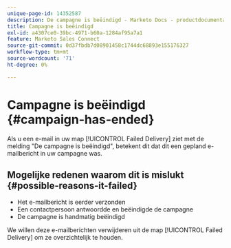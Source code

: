 ```yaml
---
unique-page-id: 14352587
description: De campagne is beëindigd - Marketo Docs - productdocumentatie
title: Campagne is beëindigd
exl-id: a4307ce0-39bc-4971-b60a-1284af95a7a1
feature: Marketo Sales Connect
source-git-commit: 0d37fbdb7d08901458c1744dc68893e155176327
workflow-type: tm+mt
source-wordcount: '71'
ht-degree: 0%

---
```


# Campagne is beëindigd {#campaign-has-ended}

Als u een e-mail in uw map [!UICONTROL Failed Delivery] ziet met de melding &quot;De campagne is beëindigd&quot;, betekent dit dat dit een gepland e-mailbericht in uw campagne was.

## Mogelijke redenen waarom dit is mislukt {#possible-reasons-it-failed}

* Het e-mailbericht is eerder verzonden
* Een contactpersoon antwoordde en beëindigde de campagne
* De campagne is handmatig beëindigd

We willen deze e-mailberichten verwijderen uit de map [!UICONTROL Failed Delivery] om ze overzichtelijk te houden.

